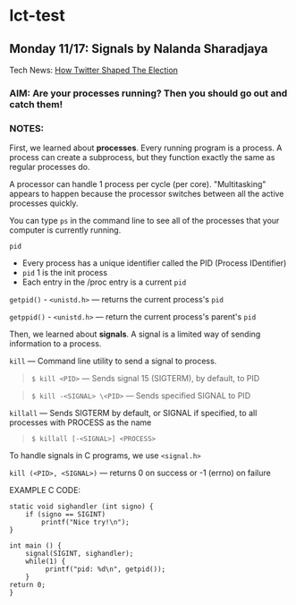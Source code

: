 # lct-test

## Monday 11/17: Signals by Nalanda Sharadjaya
Tech News: [How Twitter Shaped The Election](http://www.nytimes.com/2016/11/09/technology/for-election-day-chatter-twitter-ruled-social-media.html?ref=technology)

### AIM: Are your processes running? Then you should go out and catch them!

### NOTES: 
First, we learned about **processes**. Every running program is a process. A process can create a subprocess, but they function exactly the same as regular processes do.

A processor can handle 1 process per cycle (per core). "Multitasking" appears to happen because the processor switches between all the active processes quickly. 

You can type `ps` in the command line to see all of the processes that your computer is currently running.

`pid`
* Every process has a unique identifier called the PID (Process IDentifier)
* `pid` 1 is the init process
* Each entry in the /proc entry is a current `pid`

`getpid()` - `<unistd.h>` — returns the current process's `pid`

`getppid()` - `<unistd.h>` — return the current process's parent's `pid`

Then, we learned about **signals**. A signal is a limited way of sending information to a process.

`kill` — Command line utility to send a signal to process.

> `$ kill <PID>` — Sends signal 15 (SIGTERM), by default, to PID

> `$ kill -<SIGNAL> \<PID>` — Sends specified SIGNAL to PID

`killall` — Sends SIGTERM by default, or SIGNAL if specified, to all processes with PROCESS as the name

> `$ killall [-<SIGNAL>] <PROCESS>`

To handle signals in C programs, we use `<signal.h>`

`kill (<PID>, <SIGNAL>)` — returns 0 on success or -1 (errno) on failure

EXAMPLE C CODE:
```
static void sighandler (int signo) {
    if (signo == SIGINT)
        printf("Nice try!\n");
}
```

```
int main () {
    signal(SIGINT, sighandler);
    while(1) {
         printf("pid: %d\n", getpid());
    }
return 0;
}
```
